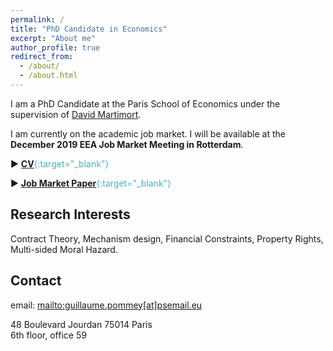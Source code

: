 ```yaml
---
permalink: /
title: "PhD Candidate in Economics"
excerpt: "About me"
author_profile: true
redirect_from: 
  - /about/
  - /about.html
---
```


I am a PhD Candidate at the Paris School of Economics under the supervision of [David Martimort](https://sites.google.com/site/martimortdavid/).

I am currently on the academic job market. I will be available at the **December 2019 EEA Job Market Meeting in Rotterdam**.

&#9658; <span style="color:#4CB1BD;">[**CV**](../files/CV_Pommey_Permanent.pdf){:target="_blank"}</span>

&#9658; <span style="color:#4CB1BD;">[**Job Market Paper**](../files/JMP_Pommey_Permanent.pdf){:target="_blank"}</span>

Research Interests
------------------

Contract Theory, Mechanism design, Financial Constraints, Property Rights, Multi-sided Moral Hazard.

Contact
-----------------

email: <mailto:guillaume.pommey[at]psemail.eu> 

48 Boulevard Jourdan 75014 Paris <br/>
6th floor, office 59


